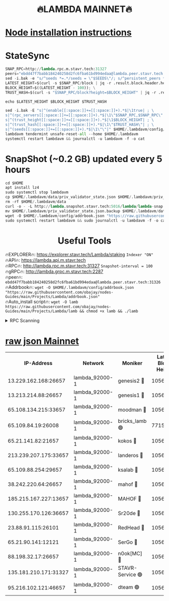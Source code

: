 <h1 align="center"> 🔥LAMBDA MAINNET🔥</h1>


[Node installation instructions](https://github.com/obajay/nodes-Guides/tree/main/Projects/Lambda)
=


# StateSync
```python
SNAP_RPC=http://lambda.rpc.m.stavr.tech:31327
peers="ebdd47f7babb184240258d2fc6fba61bd994edaa@lambda.peer.stavr.tech:31326" 
sed -i.bak -e "s/^seeds *=.*/seeds = \"$SEEDS\"/; s/^persistent_peers *=.*/persistent_peers = \"$PEERS\"/" $HOME/.lambdavm/config/config.toml
LATEST_HEIGHT=$(curl -s $SNAP_RPC/block | jq -r .result.block.header.height); \
BLOCK_HEIGHT=$((LATEST_HEIGHT - 100)); \
TRUST_HASH=$(curl -s "$SNAP_RPC/block?height=$BLOCK_HEIGHT" | jq -r .result.block_id.hash)

echo $LATEST_HEIGHT $BLOCK_HEIGHT $TRUST_HASH

sed -i.bak -E "s|^(enable[[:space:]]+=[[:space:]]+).*$|\1true| ; \
s|^(rpc_servers[[:space:]]+=[[:space:]]+).*$|\1\"$SNAP_RPC,$SNAP_RPC\"| ; \
s|^(trust_height[[:space:]]+=[[:space:]]+).*$|\1$BLOCK_HEIGHT| ; \
s|^(trust_hash[[:space:]]+=[[:space:]]+).*$|\1\"$TRUST_HASH\"| ; \
s|^(seeds[[:space:]]+=[[:space:]]+).*$|\1\"\"|" $HOME/.lambdavm/config/config.toml
lambdavm tendermint unsafe-reset-all --home $HOME/.lambdavm
systemctl restart lambdavm && journalctl -u lambdavm -f -o cat

```
# SnapShot (~0.2 GB) updated every 5 hours
```python
cd $HOME
apt install lz4
sudo systemctl stop lambdavm
cp $HOME/.lambdavm/data/priv_validator_state.json $HOME/.lambdavm/priv_validator_state.json.backup
rm -rf $HOME/.lambdavm/data
curl -o - -L http://lambda.snapshot.stavr.tech:5016/lambda/lambda-snap.tar.lz4 | lz4 -c -d - | tar -x -C $HOME/.lambdavm --strip-components 2
mv $HOME/.lambdavm/priv_validator_state.json.backup $HOME/.lambdavm/data/priv_validator_state.json
wget -O $HOME/.lambdavm/config/addrbook.json "https://raw.githubusercontent.com/obajay/nodes-Guides/main/Projects/Lambda/addrbook.json"
sudo systemctl restart lambdavm && sudo journalctl -u lambdavm -f -o cat
```
 <h1 align="center"> Useful Tools</h1>

🔥EXPLORER🔥:      https://explorer.stavr.tech/Lambda/staking	        `Indexer "ON"` \
🔥API🔥: 			 		 https://lambda.api.m.stavr.tech \
🔥RPC🔥:           http://lambda.rpc.m.stavr.tech:31327	              `Snapshot-interval = 100` \
🔥gRPC🔥:          http://lambda.grpc.m.stavr.tech:2287 \
🔥peer🔥:					 `ebdd47f7babb184240258d2fc6fba61bd994edaa@lambda.peer.stavr.tech:31326` \
🔥Addrbook🔥:    ```wget -O $HOME/.lambdavm/config/addrbook.json "https://raw.githubusercontent.com/obajay/nodes-Guides/main/Projects/Lambda/addrbook.json"``` \
🔥Auto_install script🔥: ```wget -O lamb https://raw.githubusercontent.com/obajay/nodes-Guides/main/Projects/Lambda/lamb && chmod +x lamb && ./lamb```


<details>
<summary>RPC Scanning</summary>

<h2 align="center"> We scan nodes in real time every 4 hours. And we provide the final result of RPC endpoints.
We cannot influence the operation of these nodes in any way. </h2>


```python
If Voting Power is higher than 0 --> then the Node is a validator of the network and may be subject to attack and be a potential threat to the chain.
```
```python
We marked such validators with a red symbol
```

</details>

[raw json Mainnet](https://rpc-check.lambm.stavr.tech/lambm/rpc-lambm-result.json)
=


<table><tr><th>IP-Address</th><th>Network</th><th>Moniker</th><th>Latest Block Height</th><th>Earliest Block Height</th><th>Catching Up</th><th>Tx Index</th><th>Voting Power</th><th>Scan Time</th></tr><tr><td>13.229.162.168:26657</td><td>lambda_92000-1</td><td>genesis2 🔴</td><td>10561517</td><td>1</td><td>False</td><td>on</td><td>16646650</td><td>2023-12-15T18:41:15.710735272UTC</td></tr><tr><td>13.213.214.88:26657</td><td>lambda_92000-1</td><td>genesis1 🔴</td><td>10561518</td><td>1</td><td>False</td><td>on</td><td>107835</td><td>2023-12-15T18:41:19.919160902UTC</td></tr><tr><td>65.108.134.215:33657</td><td>lambda_92000-1</td><td>moodman 🔴</td><td>10561520</td><td>632001</td><td>False</td><td>off</td><td>1070005</td><td>2023-12-15T18:41:25.234078627UTC</td></tr><tr><td>65.109.84.19:26008</td><td>lambda_92000-1</td><td>bricks_lamb 🟢</td><td>7715743</td><td>7581001</td><td>False</td><td>on</td><td>0</td><td>2023-12-15T18:41:31.758759105UTC</td></tr><tr><td>65.21.141.82:21657</td><td>lambda_92000-1</td><td>kokos 🔴</td><td>10561519</td><td>7716001</td><td>False</td><td>off</td><td>546765</td><td>2023-12-15T18:41:22.392882313UTC</td></tr><tr><td>213.239.207.175:33657</td><td>lambda_92000-1</td><td>landeros 🔴</td><td>10561517</td><td>8136001</td><td>False</td><td>off</td><td>936537</td><td>2023-12-15T18:41:10.018317768UTC</td></tr><tr><td>65.109.88.254:29657</td><td>lambda_92000-1</td><td>ksalab 🔴</td><td>10561520</td><td>8715001</td><td>False</td><td>on</td><td>502788</td><td>2023-12-15T18:41:25.976953324UTC</td></tr><tr><td>38.242.220.64:26657</td><td>lambda_92000-1</td><td>mahof 🔴</td><td>10561516</td><td>10131001</td><td>False</td><td>off</td><td>770350</td><td>2023-12-15T18:41:05.354176321UTC</td></tr><tr><td>185.215.167.227:13657</td><td>lambda_92000-1</td><td>MAHOF 🔴</td><td>10561518</td><td>10134001</td><td>False</td><td>on</td><td>2051510</td><td>2023-12-15T18:41:18.993024965UTC</td></tr><tr><td>130.255.170.126:36657</td><td>lambda_92000-1</td><td>Sr20de 🔴</td><td>10561517</td><td>10353001</td><td>False</td><td>off</td><td>671409</td><td>2023-12-15T18:41:10.468621572UTC</td></tr><tr><td>23.88.91.115:26101</td><td>lambda_92000-1</td><td>RedHead 🔴</td><td>10561517</td><td>10461517</td><td>False</td><td>off</td><td>553202</td><td>2023-12-15T18:41:10.711740647UTC</td></tr><tr><td>65.21.90.141:12121</td><td>lambda_92000-1</td><td>SerGo 🔴</td><td>10561521</td><td>10461520</td><td>False</td><td>off</td><td>10531640</td><td>2023-12-15T18:41:26.378055206UTC</td></tr><tr><td>88.198.32.17:26657</td><td>lambda_92000-1</td><td>n0ok[MC] 🔴</td><td>10561521</td><td>10461521</td><td>False</td><td>off</td><td>1578630</td><td>2023-12-15T18:41:31.375265218UTC</td></tr><tr><td>135.181.210.171:31327</td><td>lambda_92000-1</td><td>STAVR-Service 🟢</td><td>10561520</td><td>10558501</td><td>False</td><td>on</td><td>0</td><td>2023-12-15T18:41:24.851763651UTC</td></tr><tr><td>95.216.102.121:46657</td><td>lambda_92000-1</td><td>dteam 🟢</td><td>10561520</td><td>10560001</td><td>False</td><td>off</td><td>0</td><td>2023-12-15T18:41:25.570581047UTC</td></tr></table>

